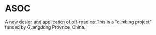# ASOC
A new design and application of off-road car.This  is a "climbing project" funded by Guangdong Province, China. 

